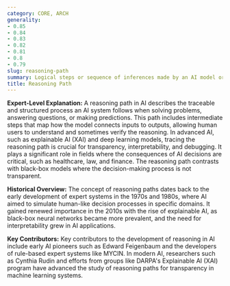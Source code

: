 ```yaml
---
category: CORE, ARCH
generality:
- 0.85
- 0.84
- 0.83
- 0.82
- 0.81
- 0.8
- 0.79
slug: reasoning-path
summary: Logical steps or sequence of inferences made by an AI model or system to arrive at a conclusion, decision, or solution.
title: Reasoning Path
---
```


**Expert-Level Explanation:** A reasoning path in AI describes the traceable and structured process an AI system follows when solving problems, answering questions, or making predictions. This path includes intermediate steps that map how the model connects inputs to outputs, allowing human users to understand and sometimes verify the reasoning. In advanced AI, such as explainable AI (XAI) and deep learning models, tracing the reasoning path is crucial for transparency, interpretability, and debugging. It plays a significant role in fields where the consequences of AI decisions are critical, such as healthcare, law, and finance. The reasoning path contrasts with black-box models where the decision-making process is not transparent.

**Historical Overview:** The concept of reasoning paths dates back to the early development of expert systems in the 1970s and 1980s, where AI aimed to simulate human-like decision processes in specific domains. It gained renewed importance in the 2010s with the rise of explainable AI, as black-box neural networks became more prevalent, and the need for interpretability grew in AI applications.

**Key Contributors:** Key contributors to the development of reasoning in AI include early AI pioneers such as Edward Feigenbaum and the developers of rule-based expert systems like MYCIN. In modern AI, researchers such as Cynthia Rudin and efforts from groups like DARPA's Explainable AI (XAI) program have advanced the study of reasoning paths for transparency in machine learning systems.